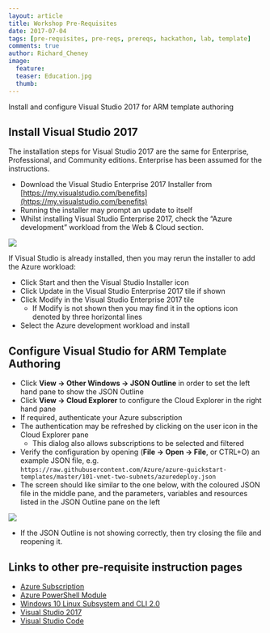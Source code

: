 ```yaml
---
layout: article
title: Workshop Pre-Requisites
date: 2017-07-04
tags: [pre-requisites, pre-reqs, prereqs, hackathon, lab, template]
comments: true
author: Richard_Cheney
image:
  feature: 
  teaser: Education.jpg
  thumb: 
---
```

Install and configure Visual Studio 2017 for ARM template authoring

## Install Visual Studio 2017

The installation steps for Visual Studio 2017 are the same for Enterprise, Professional, and Community editions.  Enterprise has been assumed for the instructions.
*	Download the Visual Studio Enterprise 2017 Installer from [https://my.visualstudio.com/benefits](https://my.visualstudio.com/benefits)
*	Running the installer may prompt an update to itself
*	Whilst installing Visual Studio Enterprise 2017, check the “Azure development” workload from the Web & Cloud section.

![](../images/vs2017Workload.png)

If Visual Studio is already installed, then you may rerun the installer to add the Azure workload:
*	Click Start and then the Visual Studio Installer icon
*	Click Update in the Visual Studio Enterprise 2017 tile if shown
*	Click Modify in the Visual Studio Enterprise 2017 tile
    *	If Modify is not shown then you may find it in the options icon denoted by three horizontal lines
*	Select the Azure development workload and install

## Configure Visual Studio for ARM Template Authoring

*	Click __View -> Other Windows -> JSON Outline__ in order to set the left hand pane to show the JSON Outline
*	Click __View -> Cloud Explorer__ to configure the Cloud Explorer in the right hand pane
*	If required, authenticate your Azure subscription
*	The authentication may be refreshed by clicking on the user icon in the Cloud Explorer pane 
    * This dialog also allows subscriptions to be selected and filtered
*	Verify the configuration by opening (__File -> Open -> File__, or CTRL+O) an example JSON file, e.g. `https://raw.githubusercontent.com/Azure/azure-quickstart-templates/master/101-vnet-two-subnets/azuredeploy.json` 
*	The screen should like similar to the one below, with the coloured JSON file in the middle pane, and the parameters, variables and resources listed in the JSON Outline pane on the left 

![](../images/vs2017Configure.png) 

*	If the JSON Outline is not showing correctly, then try closing the file and reopening it.


## Links to other pre-requisite instruction pages
 
* [Azure Subscription](../subscription)
* [Azure PowerShell Module](../powershell)
* [Windows 10 Linux Subsystem and CLI 2.0](../lxss)
* [Visual Studio 2017](../vs2017)
* [Visual Studio Code](../vscode)

